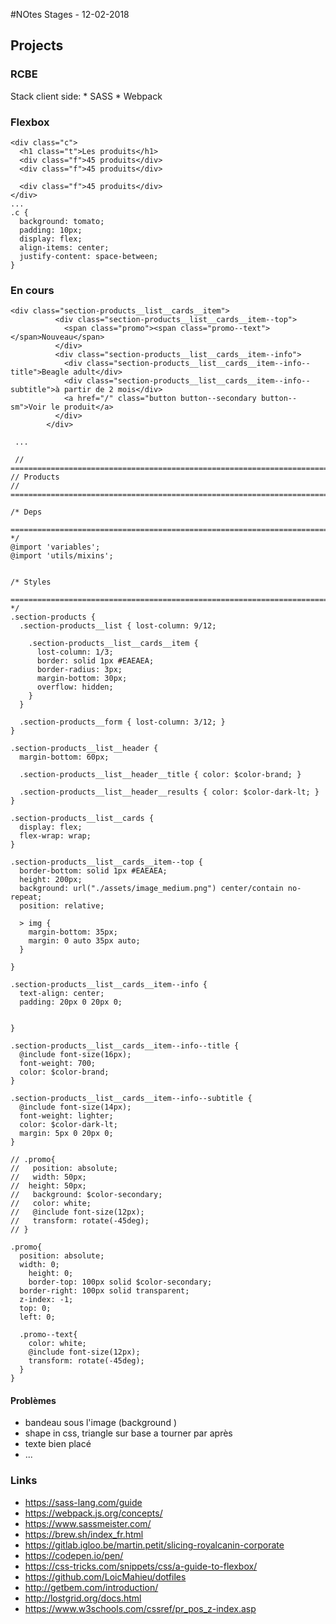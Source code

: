 #NOtes Stages - 12-02-2018

## Projects
### RCBE
Stack client side:
    * SASS 
    * Webpack

### Flexbox 
```
<div class="c">
  <h1 class="t">Les produits</h1>
  <div class="f">45 produits</div>
  <div class="f">45 produits</div>
  
  <div class="f">45 produits</div>
</div>
...
.c {
  background: tomato;
  padding: 10px;
  display: flex;
  align-items: center;
  justify-content: space-between;
}
```

### En cours
```
<div class="section-products__list__cards__item">
          <div class="section-products__list__cards__item--top">
            <span class="promo"><span class="promo--text"></span>Nouveau</span>
          </div>
          <div class="section-products__list__cards__item--info"> 
            <div class="section-products__list__cards__item--info--title">Beagle adult</div>
            <div class="section-products__list__cards__item--info--subtitle">à partir de 2 mois</div>
            <a href="/" class="button button--secondary button--sm">Voir le produit</a>
          </div>
        </div>

 ...

 // =============================================================================
// Products
// =============================================================================

/* Deps
   ========================================================================== */
@import 'variables';
@import 'utils/mixins';


/* Styles
   ========================================================================== */
.section-products {
  .section-products__list { lost-column: 9/12; 
  
    .section-products__list__cards__item {
      lost-column: 1/3;
      border: solid 1px #EAEAEA;
      border-radius: 3px;
      margin-bottom: 30px;    
      overflow: hidden;  
    }
  }

  .section-products__form { lost-column: 3/12; }
}

.section-products__list__header {
  margin-bottom: 60px;

  .section-products__list__header__title { color: $color-brand; }

  .section-products__list__header__results { color: $color-dark-lt; }
}

.section-products__list__cards {
  display: flex;
  flex-wrap: wrap;
}

.section-products__list__cards__item--top { 
  border-bottom: solid 1px #EAEAEA;
  height: 200px;
  background: url("./assets/image_medium.png") center/contain no-repeat;
  position: relative;

  > img {
    margin-bottom: 35px;
    margin: 0 auto 35px auto;
  }

}

.section-products__list__cards__item--info {
  text-align: center;
  padding: 20px 0 20px 0;

  
}

.section-products__list__cards__item--info--title {
  @include font-size(16px);
  font-weight: 700;
  color: $color-brand;
} 

.section-products__list__cards__item--info--subtitle {
  @include font-size(14px);
  font-weight: lighter;
  color: $color-dark-lt;
  margin: 5px 0 20px 0;
}

// .promo{
//   position: absolute;
//   width: 50px;
// 	height: 50px;
//   background: $color-secondary;
//   color: white;
//   @include font-size(12px);
//   transform: rotate(-45deg);
// }

.promo{
  position: absolute;
  width: 0;
	height: 0;
	border-top: 100px solid $color-secondary;
  border-right: 100px solid transparent;
  z-index: -1;
  top: 0;
  left: 0;

  .promo--text{
    color: white;  
    @include font-size(12px);
    transform: rotate(-45deg);
  }
}
```

#### Problèmes 
* bandeau sous l'image (background )
* shape in css, triangle sur base a tourner par après
* texte bien placé
* ...


### Links
* https://sass-lang.com/guide
* https://webpack.js.org/concepts/
* https://www.sassmeister.com/
* https://brew.sh/index_fr.html
* https://gitlab.igloo.be/martin.petit/slicing-royalcanin-corporate
* https://codepen.io/pen/
* https://css-tricks.com/snippets/css/a-guide-to-flexbox/
* https://github.com/LoicMahieu/dotfiles
* http://getbem.com/introduction/
* http://lostgrid.org/docs.html
* https://www.w3schools.com/cssref/pr_pos_z-index.asp

